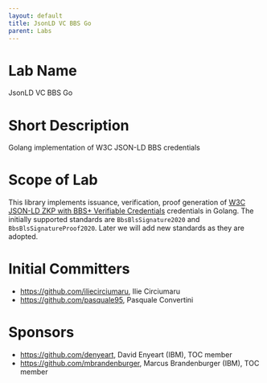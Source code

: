 ```yaml
---
layout: default
title: JsonLD VC BBS Go
parent: Labs
---
```

# Lab Name
JsonLD VC BBS Go

# Short Description
Golang implementation of W3C JSON-LD BBS credentials

# Scope of Lab
This library implements issuance, verification, proof generation of [W3C JSON-LD ZKP with BBS+ Verifiable Credentials](https://decentralized-id.com/web-standards/w3c/verifiable-credentials/data-integrity-bbs+/) credentials in Golang. The initially supported standards are  `BbsBlsSignature2020` and `BbsBlsSignatureProof2020`. Later we will add new standards as they are adopted.

# Initial Committers
- https://github.com/iliecirciumaru, Ilie Circiumaru
- https://github.com/pasquale95, Pasquale Convertini

# Sponsors
- https://github.com/denyeart, David Enyeart (IBM), TOC member
- https://github.com/mbrandenburger, Marcus Brandenburger (IBM), TOC member
